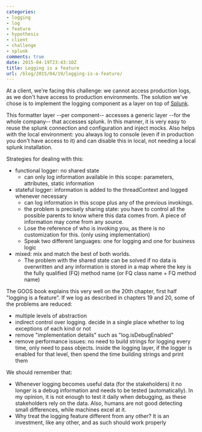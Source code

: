 ```yaml
---
categories:
- logging
- log
- feature
- hypothesis
- client
- challenge
- splunk
comments: true
date: 2015-04-19T23:43:10Z
title: Logging is a feature
url: /blog/2015/04/19/logging-is-a-feature/
---
```


At a client, we're facing this challenge: we cannot access production logs, as we don't have access to production environments. The solution we've chose is to implement the logging component as a layer on top of [Splunk](http://www.splunk.com/).

This formatter layer --per component-- accesses a generic layer --for the whole company-- that accesses splunk. In this manner, it is very easy to reuse the splunk connection and configuration and inject mocks. Also helps with the local environment: you always log to console (even if in production you don't have access to it) and can disable this in local, not needing a local splunk installation.

Strategies for dealing with this:

 * functional logger: no shared state
   * can only log information available in this scope: parameters, attributes, static information
 * stateful logger: information is added to the threadContext and logged whenever necessary
   * can log information in this scope plus any of the previous invokings.
   * the problem is precisely sharing state: you have to control all the possible parents to know where this data comes from. A piece of information may come from any source. 
   * Lose the reference of who is invoking you, as there is no customization for this. (only using implementation)
   * Speak two different languages: one for logging and one for business logic
 * mixed: mix and match the best of both worlds.
   * The problem with the shared state can be solved if no data is overwritten and any information is stored in a map where the key is the fully qualified (FQ) method name (or FQ class name + FQ method name)



The GOOS book explains this very well on the 20th chapter, first half "logging is a feature". If we log as described in chapters 19 and 20, some of the problems are reduced:

  * multiple levels of abstraction
  * indirect control over logging. decide in a single place whether to log exceptions of each kind or not
  * remove "implementation details" such as "log.isDebugEnabled"
  * remove performance issues: no need to build strings for logging every time, only need to pass objects. inside the logging layer, if the logger is enabled for that level, then spend the time building strings and print them
  
We should remember that:

  * Whenever logging becomes useful data (for the stakeholders) it no longer is a debug information and needs to be tested (automatically). In my opinion, it is not enough to test it daily when debugging, as these stakeholders rely on the data. Also, humans are not good detecting small differences, while machines excel at it.
  * Why treat the logging feature different from any other? It is an investment, like any other, and as such should work properly